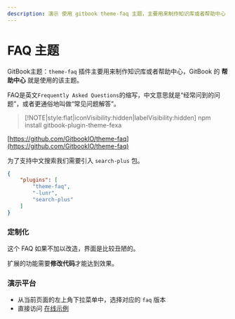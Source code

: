 ```yaml
---
description: 演示 使用 gitbook theme-faq 主题，主要用来制作知识库或者帮助中心
---
```

# FAQ 主题

GitBook主题：`theme-faq` 插件主要用来制作知识库或者帮助中心，GitBook 的 **帮助中心** 就是使用的该主题。

FAQ是英文`Frequently Asked Questions`的缩写，中文意思就是“经常问到的问题”，或者更通俗地叫做“常见问题解答”。

> [!NOTE|style:flat|iconVisibility:hidden|labelVisibility:hidden]
> npm install gitbook-plugin-theme-fexa

[https://github.com/GitbookIO/theme-faq](https://github.com/GitbookIO/theme-faq)

为了支持中文搜索我们需要引入 `search-plus` 包。

```json
{
    "plugins": [
        "theme-faq",
        "-lunr",
        "search-plus"
    ]
}
```

### 定制化

这个 FAQ 如果不加以改造，界面是比较丑陋的。

扩展的功能需要**修改代码**才能达到效果。

### 演示平台

- 从当前页面的左上角下拉菜单中，选择对应的 `faq` 版本
- 直接访问 [在线示例](https://www.mapull.com/gitbook/faq/)